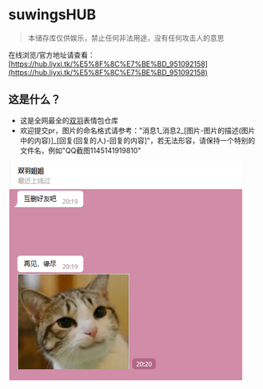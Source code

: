# suwingsHUB  
> 本储存库仅供娱乐，禁止任何非法用途，没有任何攻击人的意思  
> 
在线浏览/官方地址请查看：[https://hub.liyxi.tk/%E5%8F%8C%E7%BE%BD_951092158](https://hub.liyxi.tk/%E5%8F%8C%E7%BE%BD_951092158)  

## 这是什么？  

- 这是全网最全的[双羽](https://afdian.net/a/mcsmanager)表情包仓库  
- 欢迎提交pr，图片的命名格式请参考："消息1_消息2_[图片-图片的描述(图片中的内容)]_[回复(回复的人)-回复的内容]"，若无法形容，请保持一个特别的文件名，例如"QQ截图1145141919810"  

![ICU](./%E4%BA%92%E5%88%A0%E5%A5%BD%E5%8F%8B%E5%90%A7_%E5%86%8D%E8%A7%81%EF%BC%8C%E7%BC%98%E5%B0%BD_%5B%E5%9B%BE%E7%89%87-%E7%8C%AB%5D.png)